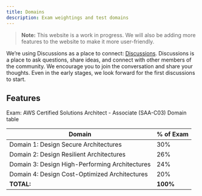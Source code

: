 ```yaml
---
title: Domains
description: Exam weightings and test domains
---
```


> **Note:** This website is a work in progress. We will also be adding more features to the website to make it more user-friendly.

We’re using Discussions as a place to connect: [Discussions](https://github.com/inspiringsource/aws-solutions-architect/discussions). Discussions is a place to ask questions, share ideas, and connect with other members of the community. We encourage you to join the conversation and share your thoughts. Even in the early stages, we look forward for the first discussions to start.


## Features

Exam: AWS Certified Solutions Architect - Associate (SAA-C03) Domain table

| Domain                                          	| % of Exam 	|
|-------------------------------------------------	|-----------	|
| Domain 1: Design Secure Architectures           	| 30%       	|
| Domain 2: Design Resilient Architectures        	| 26%          	|
| Domain 3: Design High-Performing Architectures    | 24%          	|
| Domain 4: Design Cost-Optimized Architectures   	| 20%          	|
| <b>TOTAL:</b>                                    	| <b>100%</b>  	|
